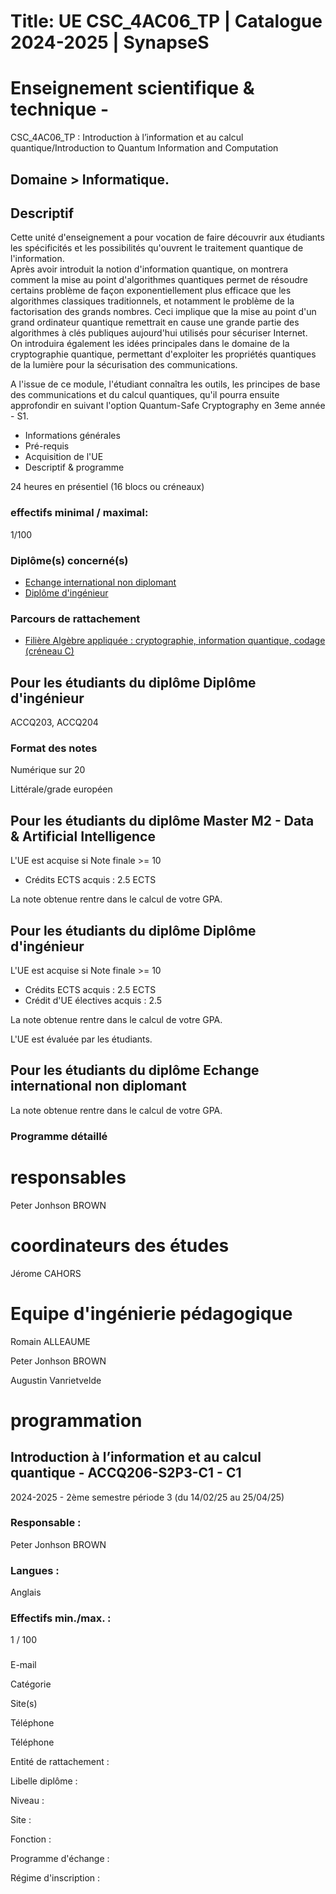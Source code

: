 # Title: UE CSC_4AC06_TP | Catalogue 2024-2025 | SynapseS

#  [ ](/catalogue/2024-2025) Enseignement scientifique & technique \-
CSC_4AC06_TP : Introduction à l’information et au calcul
quantique/Introduction to Quantum Information and Computation

## Domaine > Informatique.

## Descriptif

Cette unité d'enseignement a pour vocation de faire découvrir aux étudiants
les spécificités et les possibilités qu'ouvrent le traitement quantique de
l'information.  
Après avoir introduit la notion d'information quantique, on montrera comment
la mise au point d'algorithmes quantiques permet de résoudre certains problème
de façon exponentiellement plus efficace que les algorithmes classiques
traditionnels, et notamment le problème de la factorisation des grands
nombres. Ceci implique que la mise au point d'un grand ordinateur quantique
remettrait en cause une grande partie des algorithmes à clés publiques
aujourd'hui utilisés pour sécuriser Internet.  
On introduira également les idées principales dans le domaine de la
cryptographie quantique, permettant d'exploiter les propriétés quantiques de
la lumière pour la sécurisation des communications.  
  
A l'issue de ce module, l'étudiant connaîtra les outils, les principes de base
des communications et du calcul quantiques, qu'il pourra ensuite approfondir
en suivant l'option Quantum-Safe Cryptography en 3eme année - S1.

  * Informations générales
  * Pré-requis
  * Acquisition de l'UE
  * Descriptif & programme

24 heures en présentiel (16 blocs ou créneaux)

### effectifs minimal / maximal:

1/100

### Diplôme(s) concerné(s)

  * [Echange international non diplomant](/catalogue/2024-2025/diplome/1/PEI-echange-international-non-diplomant)
  * [Diplôme d'ingénieur](/catalogue/2024-2025/diplome/4/ING-diplome-d-ingenieur)

### Parcours de rattachement

  * [Filière Algèbre appliquée : cryptographie, information quantique, codage (créneau C)](/catalogue/2024-2025/parcours/1401/ACCQ-filiere-algebre-appliquee-cryptographie-information-quantique-codage-creneau-c)

## Pour les étudiants du diplôme Diplôme d'ingénieur

  
ACCQ203, ACCQ204

### Format des notes

Numérique sur 20

Littérale/grade européen

## Pour les étudiants du diplôme Master M2 - Data & Artificial Intelligence

L'UE est acquise si Note finale >= 10

  * Crédits ECTS acquis : 2.5 ECTS

La note obtenue rentre dans le calcul de votre GPA.

## Pour les étudiants du diplôme Diplôme d'ingénieur

L'UE est acquise si Note finale >= 10

  * Crédits ECTS acquis : 2.5 ECTS
  * Crédit d'UE électives acquis : 2.5

La note obtenue rentre dans le calcul de votre GPA.

L'UE est évaluée par les étudiants.

## Pour les étudiants du diplôme Echange international non diplomant

La note obtenue rentre dans le calcul de votre GPA.

### Programme détaillé

# responsables

Peter Jonhson BROWN

# coordinateurs des études

Jérome CAHORS

# Equipe d'ingénierie pédagogique

Romain ALLEAUME

Peter Jonhson BROWN

Augustin Vanrietvelde

# programmation

## Introduction à l’information et au calcul quantique - ACCQ206-S2P3-C1 - C1

2024-2025 - 2ème semestre période 3 (du 14/02/25 au 25/04/25)

### Responsable :

Peter Jonhson BROWN

### Langues :

Anglais

### Effectifs min./max. :

1 / 100

###

E-mail

Catégorie

Site(s)

Téléphone

Téléphone

Entité de rattachement :

Libelle diplôme :

Niveau :

Site :

Fonction :

Programme d'échange :

Régime d'inscription :

